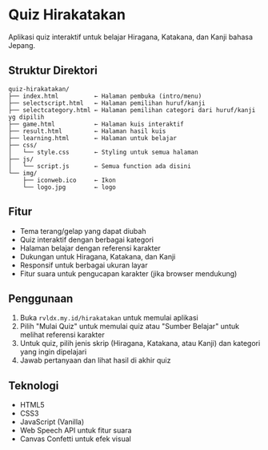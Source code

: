 # Quiz Hirakatakan

Aplikasi quiz interaktif untuk belajar Hiragana, Katakana, dan Kanji bahasa Jepang.

## Struktur Direktori

```
quiz-hirakatakan/
├── index.html          ← Halaman pembuka (intro/menu)
├── selectscript.html   ← Halaman pemilihan huruf/kanji
├── selectcategory.html ← Halaman pemilihan categori dari huruf/kanji yg dipilih
├── game.html           ← Halaman kuis interaktif
├── result.html         ← Halaman hasil kuis
├── learning.html       ← Halaman untuk belajar
├── css/
│   └── style.css       ← Styling untuk semua halaman
├── js/
│   └── script.js       ← Semua function ada disini
└── img/
    ├── iconweb.ico     ← Ikon
    └── logo.jpg        ← logo
```

## Fitur
- Tema terang/gelap yang dapat diubah
- Quiz interaktif dengan berbagai kategori
- Halaman belajar dengan referensi karakter
- Dukungan untuk Hiragana, Katakana, dan Kanji
- Responsif untuk berbagai ukuran layar
- Fitur suara untuk pengucapan karakter (jika browser mendukung)

## Penggunaan
1. Buka `rvldx.my.id/hirakatakan` untuk memulai aplikasi
2. Pilih "Mulai Quiz" untuk memulai quiz atau "Sumber Belajar" untuk melihat referensi karakter
3. Untuk quiz, pilih jenis skrip (Hiragana, Katakana, atau Kanji) dan kategori yang ingin dipelajari
4. Jawab pertanyaan dan lihat hasil di akhir quiz

## Teknologi
- HTML5
- CSS3
- JavaScript (Vanilla)
- Web Speech API untuk fitur suara
- Canvas Confetti untuk efek visual
